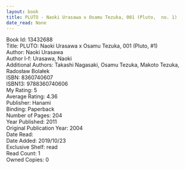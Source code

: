```yaml
---
layout: book
title: PLUTO - Naoki Urasawa x Osamu Tezuka, 001 (Pluto,  no. 1)
date_read: None
---
```


Book Id: 13432688<br />
Title: PLUTO: Naoki Urasawa x Osamu Tezuka, 001 (Pluto, #1)<br />
Author: Naoki Urasawa<br />
Author l-f: Urasawa, Naoki<br />
Additional Authors: Takashi Nagasaki, Osamu Tezuka, Makoto Tezuka, Radosław Bolałek<br />
ISBN: 8360740607<br />
ISBN13: 9788360740606<br />
My Rating: 5<br />
Average Rating: 4.36<br />
Publisher: Hanami<br />
Binding: Paperback<br />
Number of Pages: 204<br />
Year Published: 2011<br />
Original Publication Year: 2004<br />
Date Read: <br />
Date Added: 2019/10/23<br />
Exclusive Shelf: read<br />
Read Count: 1<br />
Owned Copies: 0<br />


